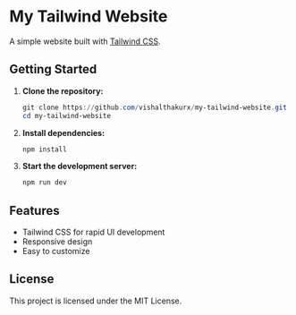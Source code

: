 # My Tailwind Website

A simple website built with [Tailwind CSS](https://tailwindcss.com/).

## Getting Started

1. **Clone the repository:**
    ```powershell
    git clone https://github.com/vishalthakurx/my-tailwind-website.git
    cd my-tailwind-website
    ```

2. **Install dependencies:**
    ```powershell
    npm install
    ```

3. **Start the development server:**
    ```powershell
    npm run dev
    ```

## Features

- Tailwind CSS for rapid UI development
- Responsive design
- Easy to customize

## License

This project is licensed under the MIT License.